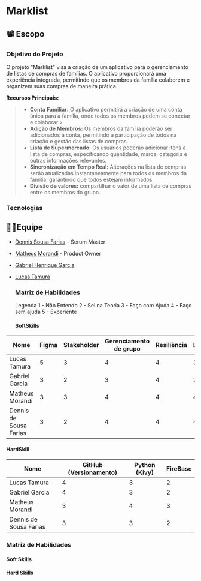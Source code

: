 # Marklist

## 📽️ Escopo

### Objetivo do Projeto
O projeto "Marklist" visa a criação de um aplicativo para o gerenciamento de listas de compras de famílias. O aplicativo proporcionará uma experiência integrada, permitindo que os membros da família colaborem e organizem suas compras de maneira prática.

**Recursos Principais:**
> * **Conta Familiar:** O aplicativo permitirá a criação de uma conta única para a família, onde todos os membros podem se conectar e colaborar.>
> * **Adição de Membros:** Os membros da família poderão ser adicionados à conta, permitindo a participação de todos na criação e gestão das listas de compras.
> * **Lista de Supermercado:** Os usuários poderão adicionar itens à lista de compras, especificando quantidade, marca, categoria e outras informações relevantes.
> * **Sincronização em Tempo Real:** Alterações na lista de compras serão atualizadas instantaneamente para todos os membros da família, garantindo que todos estejam informados.
> * **Divisão de valores:** compartilhar o valor de uma lista de compras entre os membros do grupo.


### Tecnologias





## 👨‍💻Equipe

* [Dennis Sousa Farias](https://github.com/Dennis-Farias) - Scrum Master
* [Matheus Morandi](https://github.com/MatheusMorandi) - Product Owner
* [Gabriel Henrique Garcia](https://github.com/gabrielhogarcia)
* [Lucas Tamura](https://github.com/lucastamura)

  ### Matriz de Habilidades

  Legenda
  1 - Não Entendo
2 - Sei na Teoria
3 - Faço com Ajuda
4 - Faço sem ajuda
5 - Experiente

  #### SoftSkills

| Nome                  | Figma | Stakeholder | Gerenciamento de grupo | Resiliência | Liderança | Relacionamento Interpessoal | Autonomia |
|-----------------------|-------|-------------|------------------------|-------------|-----------|-----------------------------|-----------|
| Lucas Tamura          |   5   |     3       |          4             |     4       |    3      |             3               |     4     |
| Gabriel Garcia        |   3   |     2       |          3             |     4       |    2      |             4               |     4     |
| Matheus Morandi       |   3   |     3       |          4             |     4       |    4      |             5               |     4     |
| Dennis de Sousa Farias|   3   |     2       |          4             |     4       |    4      |             4               |     3     |

#### HardSkill

| Nome                  | GitHub (Versionamento) | Python (Kivy) | FireBase |
|-----------------------|------------------------|--------------|----------|
| Lucas Tamura          |           4            |      3       |    2     |
| Gabriel Garcia        |           4            |      3       |    2     |
| Matheus Morandi       |           3            |      4       |    3     |
| Dennis de Sousa Farias|           3            |      3       |    2     |

### Matriz de Habilidades

#### Soft Skills

#### Hard Skills

